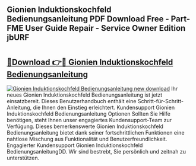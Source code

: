 ## Gionien Induktionskochfeld Bedienungsanleitung PDF Download Free - Part-FME User Guide Repair - Service Owner Edition jbURF

# <h2><a href="http://df1h03j.blite.top/?on=Gionien+Induktionskochfeld+Bedienungsanleitung">🔗Download 👉🔴 Gionien Induktionskochfeld Bedienungsanleitung</a></h2>

[![Gionien Induktionskochfeld Bedienungsanleitung new download](https://i.imgur.com/lujVjoI.png)](http://df1h03j.blite.top/?on=Gionien+Induktionskochfeld+Bedienungsanleitung)
Ihr neues Gionien Induktionskochfeld Bedienungsanleitung ist jetzt einsatzbereit. Dieses Benutzerhandbuch enthält eine Schritt-für-Schritt-Anleitung, die Ihnen den Einstieg erleichtert. Kundensupport Gionien Induktionskochfeld Bedienungsanleitung Optionen Sollten Sie Hilfe benötigen, steht Ihnen unser engagiertes Kundensupport-Team zur Verfügung. Dieses bemerkenswerte Gionien Induktionskochfeld Bedienungsanleitung bietet dank seiner fortschrittlichen Funktionen eine nahtlose Mischung aus Funktionalität und Benutzerfreundlichkeit. Engagierter Kundensupport Gionien Induktionskochfeld BedienungsanleitungDD. Wir sind bestrebt, Sie persönlich und zeitnah zu unterstützen.

